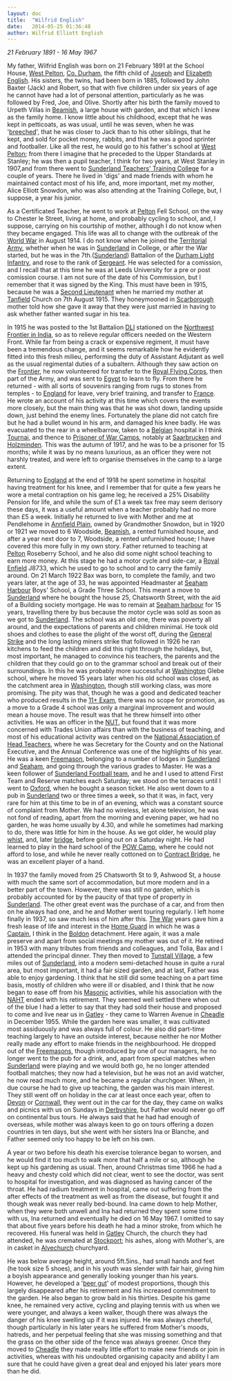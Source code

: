 ```yaml
---
layout: doc
title:  "Wilfrid English"
date:   2014-05-25 01:36:48
author: Wilfrid Elliott English
---
```


*21 February 1891 - 16 May 1967*

My father, Wilfrid English was born on 21 February 1891 at the School House,
[West Pelton][pelton], [Co. Durham][co-durham], the fifth child of [Joseph](joseph-english.html) 
and [Elizabeth English](elizabeth-english.html).
His sisters, the twins, had been born in 1885, followed by John Baxter
(Jack) and Robert, so that with five children under six years of age he
cannot have had a lot of personal attention, particularly as he was followed
by Fred, Joe, and Olive. Shortly after his birth the family moved to
Urpeth Villas in [Beamish][beamish], a large house with garden, and that which I knew
as the family home. I know little about his childhood, except that he
was kept in petticoats, as was usual, until he was seven, when he was
'[breeched][breeched]', that he was closer to Jack than to his other siblings, that
he kept, and sold for pocket money, rabbits, and that he was a good sprinter
and footballer. Like all the rest, he would go to his father's school at
[West Pelton][pelton]; from there I imagine that he preceded to the Upper Standards
at Stanley; he was then a pupil teacher, I think for two years, at West
Stanley in 1907,and from there went to [Sunderland Teachers' Training College][sunderland-ttc] 
for a couple of years. There he lived in 'digs' and made friends
with whom he maintained contact most of his life, and, more important,
met my mother, Alice Elliott Snowdon, who was also attending at the
Training College, but, I suppose, a year his junior.

As a Certificated Teacher, he went to work at [Pelton][pelton] Fell School, on the
way to Chester le Street, living at home, and probably cycling to school,
and, I suppose, carrying on his courtship of mother, although I do not
know when they became engaged. This life was all to change with the
outbreak of the [World War][ww1] in August 1914. I do not know when he joined
the [Territorial Army][ta], whether when he was in [Sunderland][sunderland] in College, or after
the War started, but he was in the 7th.([Sunderland][sunderland]) Battalion of the 
[Durham Light Infantry][dli], and rose to the rank of [Sergeant][sergeant]. He was selected for a
comission, and I recall that at this time he was at Leeds University for
a pre or post comission course. I am not sure of the date of his
Commission, but I remember that it was signed by the King. This must
have been in 1915, because he was a [Second Lieutenant][second-lieutenant] when he married my
mother at [Tanfield][tanfield] Church on 7th August 1915. They honeymooned in 
[Scarborough][scarborough] mother told how she gave it away that they were just married in 
having to ask whether father wanted sugar in his tea.

In 1915 he was posted to the 1st Battalion [DLI][dli] stationed on the 
[Northwest Frontier in India][nwf-india], so as to relieve regular officers needed on the Western
Front. While far from being a crack or expensive regiment, it must have
been a tremendous change, and it seems remarkable how he evidently fitted
into this fresh milieu, performing the duty of Assistant Adjutant as well
as the usual regimental duties of a subaltern. Although they saw action
on the [Frontier][nwf-india], he now volunteered for transfer to the [Royal Flying Corps][rfc],
then part of the Army, and was sent to [Egypt][egypt] to learn to fly. From there
he returned - with all sorts of souvenirs ranging from rugs to stones from
temples - to [England][england] for leave, very brief training, and transfer to [France][france].
He wrote an account of his activity at this time which covers the events
more closely, but the main thing was that he was shot down, landing upside
down, just behind the enemy lines. Fortunately the plane did not catch fire
but he had a bullet wound in his arm, and damaged his knee badly. He was
evacuated to the rear in a wheelbarrow, taken to a [Belgian][belgium] hospital in
I think [Tournai][tournai], and thence to [Prisoner of War Camps][pow-camp], notably at 
[Saarbrucken][saarbrucken] and [Holzminden][holzminden]. This was the autumn of 1917, 
and he was to be a prisoner for 15 months; while it was by no means luxurious, as an officer 
they were not harshly treated, and were left to organise themselves in the camp to a
large extent.

Returning to [England][england] at the end of 1918 he spent sometime in hospital
having treatment for his knee, and I remember that for quite a few years he
wore a metal contraption on his game leg; he received a 25% Disability
Pension for life, and while the sum of £1 a week tax free may seem derisory
these days, it was a useful amount when a teacher probably had no more than
£5 a week. Initially he returned to live with Mother and me at Pendlehome
in [Annfield Plain][annfield-plain], owned by Grandmother Snowdon, but in 1920 or 1921 we
moved to 6 Woodside, [Beamish][beamish], a rented furnished house, and after a year
next door to 7, Woodside, a rented unfurnished house; I have covered this
more fully in my own story. Father returned to teaching at [Pelton][pelton] Roseberry
School, and he also did some night school teaching to earn more money. At
this stage he had a motor cycle and side-car, a [Royal Enfield][royal-enfield] J8733, which
he used to go to school and to carry the family around. On 21 March 1922
Bax was born, to complete the family, and two years later, at the age of
33, he was appointed Headmaster at [Seaham Harbour][seaham] Boys' School, a Grade
Three School. This meant a move to [Sunderland][sunderland] where he bought the house
25, Chatsworth Street, with the aid of a Building society  mortgage.
He was to remain at [Seaham harbour][seaham] for 15 years, travelling there by bus
because the motor cycle was sold as soon as we got to [Sunderland][sunderland].
The school was an old one, there was poverty all around, and the expectations
of parents and children minimal. He took old shoes and clothes to ease
the plight of the worst off, during the [General Strike][general-strike] and the long lasting
miners strike that followed in 1926 he ran kitchens to feed the children
and did this right through the holidays, but, most important, he managed
to convince his teachers, the parents and the children that they could go on
to the grammar school and break out of their surroundings. In this he was
probably more successful at [Washington][washington] Glebe school, where he moved 15 years
later when his old school was closed, as the catchment area in [Washington][washington],
though still working class, was more promising. The pity was that, though
he was a good and dedicated teacher who produced results in the [11+ Exam][11+],
there was no scope for promotion, as a move to a Grade 4 school was only a
marginal improvement and would mean a house move. The result was that he
threw himself into other activities. He was an officer in the [NUT][nut], but
found that it was more concerned with Trades Union affairs than with the
business of teaching, and most of his educational activity was centred on the
[National Association of Head Teachers][naht], where he was Secretary for the County
and on the National Executive, and the Annual Conference was one of the highlights
of his year. He was a keen [Freemason][freemason], belonging to a number of lodges in
[Sunderland][sunderland] and [Seaham][seaham], and going through the various grades to Master.
He was a keen follower of [Sunderland Football team][sunderland-afc], and he and I used to
attend First Team and Reserve matches each Saturday; we stood on the terraces
until I went to [Oxford][oxford], when he bought a season ticket. He also went down
to a pub in [Sunderland][sunderland] two or three times a week, so that it was, in fact,
very rare for him at this time to be in of an evening, which was a constant
source of complaint from Mother. We had no wireless, let alone television,
he was not fond of reading, apart from the morning and evening paper, we had
no garden, he was home usually by 4.30, and while he sometimes had marking
to do, there was little for him in the house. As we got older, he would
play [whist][whist], and, later [bridge][bridge], before going out on a Saturday night. He
had learned to play in the hard school of the [POW Camp][pow-camp], where he could not
afford to lose, and while he never really cottoned on to [Contract Bridge][contract-bridge],
he was an excellent player of a hand.

In 1937 the family moved from 25 Chatsworth St to 9, Ashwood St, a house
with much the same sort of accommodation, but more modern and in a better
part of the town. However, there was still no garden, which is probably
accounted for by the paucity of that type of property in [Sunderland][sunderland].
The other great event was the purchase of a car, and from then on he
always had one, and he and Mother went touring regularly. I left home
finally in 1937, so saw much less of him after this. [The War][ww2] years gave
him a fresh lease of life and interest in the [Home Guard][home-guard] in which he was a
[Captain][captain], I think in the [Boldon][boldon] detachment. Here again, it was a male preserve
and apart from social meetings my mother was out of it. He retired in 1953
with many tributes from friends and colleagues, and Tolia, Bax and I attended
the principal dinner. They then moved to [Tunstall Village][tunstall], a few miles out
of [Sunderland][sunderland], into a modern semi-detached house in quite a rural area, but
most important, it had a fair sized garden, and at last, Father was able to
enjoy gardening. I think that he still did some teaching on a part time
basis, mostly of children who were ill or disabled, and I think that he now
began to ease off from his [Masonic][freemason] activities, while his association with
the [NAHT][naht] ended with his retirement. They seemed well settled there when
out of the blue I had a letter to say that they had sold their house and
proposed to come and live near us in [Gatley][gatley] - they came to Warren Avenue
in [Cheadle][cheadle] in December 1955. While the garden here was smaller, it was
cultivated most assiduously and was always full of colour. He also did
part-time teaching largely to have an outside interest, because neither he
nor Mother really made any effort to make friends in the neighbourhood.
He dropped out of the [Freemasons][freemason], though introduced by one of our managers,
he no longer went to the pub for a drink, and, apart from special matches
when [Sunderland][sunderland-afc] were playing and we would both go, he no longer attended
football matches; they now had a television, but he was not an avid watcher,
he now read much more, and he became a regular churchgoer. When, in due
course he had to give up teaching, the garden was his main interest. They
still went off on holiday in the car at least once each year, often to [Devon][devon]
or [Cornwall][cornwall], they went out in the car for the day, they came on walks and
picnics with us on Sundays in [Derbyshire][derbyshire], but Father would never go off on
continental bus tours. He always said that he had had enough of overseas,
while mother was always keen to go on tours offering a dozen countries in
ten days, but she went with her sisters Ina or Blanche, and Father seemed
only too happy to be left on his own.

A year or two before his death his exercise tolerance began to worsen, and he
would find it too much to walk more that half a mile or so, although he kept
up his gardening as usual. Then, around Christmas time 1966 he had a heavy
and chesty cold which did not clear, went to see the doctor, was sent to
hospital for investigation, and was diagnosed as having cancer of the throat.
He had radium treatment in hospital, came out suffering from the after effects
of the treatment as well as from the disease, but fought it and though weak
was never really bed-bound. Ina came down to help Mother, when they were
both unwell and Ina had returned they spent some time with us, Ina returned
and eventually he died on 16 May 1967. I omitted to say that about five years
before his death he had a minor stroke, from which he recovered.
His funeral was held in [Gatley][gatley] Church, the church they had attended,
he was cremated at [Stockport][stockport]; his ashes, along with Mother's, are in
casket in [Alvechurch][alvechurch] churchyard.

He was below average height, around 5ft.5ins., had small hands and feet
(he took size 5 shoes), and in his youth was slender with fair hair, giving
him a boyish appearance and generally looking younger than his years.
However, he developed a '[beer gut][beer-gut]' of modest proportions, though this
largely disappeared after his retirement and his increased commitment
to the garden. He also began to grow bald in his thirties. Despite his
game knee, he remained very active, cycling and playing tennis with us
when we were younger, and always a keen walker, though there was always
the danger of his knee swelling up if it was injured. He was always
cheerful, though particularly in his later years he suffered from Mother's
moods, hatreds, and her perpetual feeling that she was missing something
and that the grass on the other side of the fence was always greener.
Once they moved to [Cheadle][cheadle] they made really little effort to make new
friends or join in activities, whereas with his undoubted organising
capacity and ability I am sure that he could have given a great deal and
enjoyed his later years more than he did.


[pelton]: https://en.wikipedia.org/wiki/Pelton,_County_Durham
[co-durham]: https://en.wikipedia.org/wiki/County_Durham
[beamish]: https://en.wikipedia.org/wiki/Beamish,_County_Durham
[breeched]: https://en.wikipedia.org/wiki/Breeching_(boys)
[ww1]: https://en.wikipedia.org/wiki/World_War_I
[ta]: https://en.wikipedia.org/wiki/Army_Reserve_(United_Kingdom)
[dli]: https://en.wikipedia.org/wiki/List_of_battalions_of_the_Durham_Light_Infantry
[sergeant]: https://en.wikipedia.org/wiki/Sergeant#Royal_Marines_and_British_Army
[second-lieutenant]: https://en.wikipedia.org/wiki/Second_lieutenant#United_Kingdom_and_Commonwealth
[tanfield]: https://en.wikipedia.org/wiki/Tanfield,_Durham
[scarborough]: https://en.wikipedia.org/wiki/Scarborough,_North_Yorkshire
[alvechurch]: https://en.wikipedia.org/wiki/Alvechurch
[cheadle]: https://en.wikipedia.org/wiki/Cheadle,_Greater_Manchester
[gatley]: https://en.wikipedia.org/wiki/Gatley
[sunderland]: https://en.wikipedia.org/wiki/Sunderland,_Tyne_and_Wear
[sunderland-ttc]: https://en.wikipedia.org/wiki/University_of_Sunderland
[derbyshire]: https://en.wikipedia.org/wiki/Derbyshire
[stockport]: https://en.wikipedia.org/wiki/Stockport
[beer-gut]: https://en.wikipedia.org/wiki/Abdominal_obesity#Slang_terms
[nwf-india]: https://en.wikipedia.org/wiki/Military_history_of_the_North-West_Frontier
[rfc]: https://en.wikipedia.org/wiki/Royal_Flying_Corps
[egypt]: https://en.wikipedia.org/wiki/Egypt
[england]: https://en.wikipedia.org/wiki/England
[france]: https://en.wikipedia.org/wiki/France
[belgium]: https://en.wikipedia.org/wiki/Belgium
[tournai]: https://en.wikipedia.org/wiki/Tournai
[pow-camp]: https://en.wikipedia.org/wiki/Prisoner-of-war_camp#World_War_I
[saarbrucken]: https://en.wikipedia.org/wiki/List_of_prisoner-of-war_camps_in_Germany#XXI_Army_Corps_.28Saarbr.C3.BCcken.29
[holzminden]: https://en.wikipedia.org/wiki/Holzminden_prisoner-of-war_camp
[annfield-plain]: https://en.wikipedia.org/wiki/Annfield_Plain
[royal-enfield]: https://en.wikipedia.org/wiki/Royal_Enfield
[seaham]: https://en.wikipedia.org/wiki/Seaham
[general-strike]: https://en.wikipedia.org/wiki/1926_United_Kingdom_general_strike
[washington]: https://en.wikipedia.org/wiki/Washington,_Tyne_and_Wear
[11+]: https://en.wikipedia.org/wiki/Eleven_plus_exam
[nut]: https://en.wikipedia.org/wiki/National_Union_of_Teachers
[naht]: https://en.wikipedia.org/wiki/National_Association_of_Head_Teachers
[freemason]: https://en.wikipedia.org/wiki/Freemasonry
[sunderland-afc]: https://en.wikipedia.org/wiki/Sunderland_A.F.C.
[oxford]: https://en.wikipedia.org/wiki/University_of_Oxford
[whist]: https://en.wikipedia.org/wiki/Whist
[bridge]: https://en.wikipedia.org/wiki/Bridge_whist
[contract-bridge]: https://en.wikipedia.org/wiki/Contract_bridge
[ww2]: https://en.wikipedia.org/wiki/World_War_II
[home-guard]: https://en.wikipedia.org/wiki/Home_Guard_(United_Kingdom)
[captain]: https://en.wikipedia.org/wiki/Captain_(British_Army_and_Royal_Marines)
[boldon]: https://en.wikipedia.org/wiki/The_Boldons
[tunstall]: https://en.wikipedia.org/wiki/Tunstall,_Sunderland
[devon]: https://en.wikipedia.org/wiki/Devon
[cornwall]: https://en.wikipedia.org/wiki/Cornwall